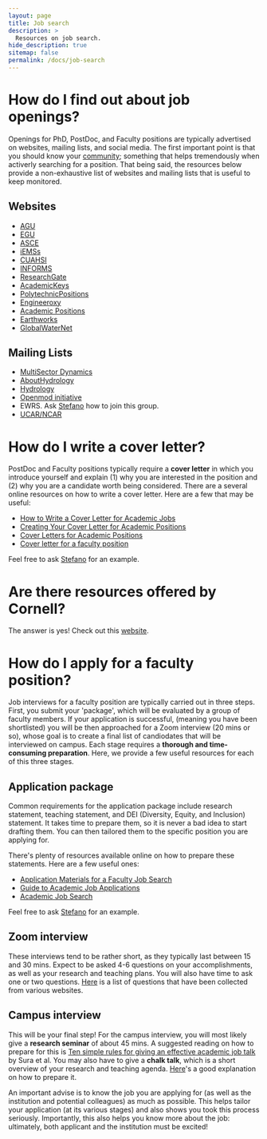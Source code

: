 ```yaml
---
layout: page
title: Job search
description: >
  Resources on job search.
hide_description: true
sitemap: false
permalink: /docs/job-search
---
```


# How do I find out about job openings?

Openings for PhD, PostDoc, and Faculty positions are typically advertised on websites, mailing lists, and social media. The first important point is that you should know your [community](https://critical-infrastructure-systems-lab.github.io/manual/about/); something that helps tremendously when activerly searching for a position. That being said, the resources below provide a non-exhaustive list of websites and mailing lists that is useful to keep monitored.

## Websites

- [AGU](https://findajob.agu.org/jobs/)
- [EGU](https://www.egu.eu/jobs/search/)
- [ASCE](https://careers.asce.org/jobs)
- [iEMSs](https://iemss.org)
- [CUAHSI](https://www.cuahsi.org/community/job-board/)
- [INFORMS](https://careercenter.informs.org)
- [ResearchGate](https://www.researchgate.net)
- [AcademicKeys](http://www.academickeys.com)
- [PolytechnicPositions](https://polytechnicpositions.com)
- [Engineeroxy](https://engineeroxy.com)
- [Academic Positions](https://academicpositions.com)
- [Earthworks](http://www.earthworks-jobs.com)
- [GlobalWaterNet](http://www.globalwaternet.com)

## Mailing Lists

- [MultiSector Dynamics](https://multisectordynamics.org/join-us/)
- [AboutHydrology](https://groups.google.com/g/abouthydrology)
- [Hydrology](https://groups.google.com/g/hydrology)
- [Openmod initiative](https://www.openmod-initiative.org)
- EWRS. Ask [Stefano](mailto:galelli@cornell.edu) how to join this group.
- [UCAR/NCAR](https://mailman.ucar.edu/mailman/listinfo/es_jobs_net)


# How do I write a cover letter?

PostDoc and Faculty positions typically require a **cover letter** in which you introduce yourself and explain (1) why you are interested in the position and (2) why you are a candidate worth being considered. There are a several online resources on how to write a cover letter. Here are a few that may be useful:

- [How to Write a Cover Letter for Academic Jobs](https://www.jobs.ac.uk/media/pdf/careers/resources/how-to-write-a-cover-letter-for-academic-jobs.pdf)
- [Creating Your Cover Letter for Academic Positions](https://studentlife.utoronto.ca/wp-content/uploads/Academic-Cover-Letter.pdf)
- [Cover Letters for Academic Positions](https://grad.illinois.edu/sites/default/files/pdfs/academiccoverletters.pdf)
- [Cover letter for a faculty position](https://mitcommlab.mit.edu/broad/commkit/cover-letter-for-a-faculty-position/)

Feel free to ask [Stefano](mailto:galelli@cornell.edu) for an example.


# Are there resources offered by Cornell?

The answer is yes! Check out this [website](https://futurefaculty.cornell.edu/resources/academic-job-search/).


# How do I apply for a faculty position?

Job interviews for a faculty position are typically carried out in three steps. First, you submit your 'package', which will be evaluated by a group of faculty members. If your application is successful, (meaning you have been shortlisted) you will be then approached for a Zoom interview (20 mins or so), whose goal is to create a final list of candiodates that will be interviewed on campus. Each stage requires a **thorough and time-consuming preparation**. Here, we provide a few useful resources for each of this three stages. 

## Application package

Common requirements for the application package include research statement, teaching statement, and DEI (Diversity, Equity, and Inclusion) statement. It takes time to prepare them, so it is never a bad idea to start drafting them. You can then tailored them to the specific position you are applying for. 

There's plenty of resources available online on how to prepare these statements. Here are a few useful ones:

- [Application Materials for a Faculty Job Search](https://capd.mit.edu/resources/application-materials-for-a-faculty-job-search/)
- [Guide to Academic Job Applications](https://www.colorado.edu/graduateschool/services-resources/career-resources/guide-academic-job-applications)
- [Academic Job Search](https://postdoc.fas.harvard.edu/job-search-technical-skills)

Feel free to ask [Stefano](mailto:galelli@cornell.edu) for an example.

## Zoom interview

These interviews tend to be rather short, as they typically last between 15 and 30 mins. Expect to be asked 4-6 questions on your accomplishments, as well as your research and teaching plans. You will also have time to ask one or two questions. [Here](https://github.com/Critical-Infrastructure-Systems-Lab/manual/blob/master/assets/img/docs/Q&A.pdf) is a list of questions that have been collected from various websites.

## Campus interview

This will be your final step! For the campus interview, you will most likely give a **research seminar** of about 45 mins. A suggested reading on how to prepare for this is [Ten simple rules for giving an effective
academic job talk](https://journals.plos.org/ploscompbiol/article?id=10.1371/journal.pcbi.1007163) by Sura et al. You may also have to give a **chalk talk**, which is a short overview of your research and teaching agenda. [Here](https://postdoc.fas.harvard.edu/chalk-talks)'s a good explanation on how to prepare it.

An important advise is to know the job you are applying for (as well as the institution and potential colleagues) as much as possible. This helps tailor your application (at its various stages) and also shows you took this process seriously. Importantly, this also helps you know more about the job: ultimately, both applicant and the institution must be excited!

























